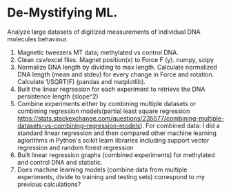 # De-Mystifying ML. 
Analyze large datasets of digitized measurements of individual DNA molecules behaviour. 

1. Magnetic tweezers MT data; methylated vs control DNA.
2. Clean csv/excel files. Magnet position(x) to Force F (y). numpy, scipy
3. Normalize DNA length by dividing to max length. Calculate normalized DNA length (mean and stdev) for every change in Force and
rotation. Calculate 1/SQRT(F) (pandas and matplotlib).
3. Built the linear regression for each experiment to retrieve the DNA persistence length (slope^2)
4. Combine experiments either by combining multiple datasets or combining regression models(partial least square regression 
https://stats.stackexchange.com/questions/235577/combining-multiple-datasets-vs-combining-regression-models).
For combined data: I did a standard linear regression and then compared other machine learning aglorithms in Python's scikit
learn libraries including support vector regression and random forest regression
5. Built linear regression graphs (combined experiments) for methylated and control DNA and statistic.
6. Does machine learning models (combine data from multiple experiments, divide to training and testing sets) correspond to my previous calculations?
